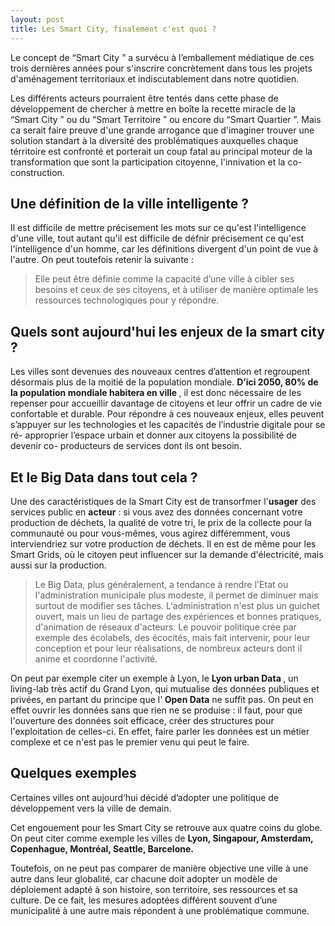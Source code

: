 ```yaml
---
layout: post
title: Les Smart City, finalement c'est quoi ?
---
```


Le concept de &ldquo;Smart City	&rdquo; a survécu à l&rsquo;emballement médiatique de ces trois dernières années pour s'inscrire concrètement dans tous les projets d'aménagement territoriaux
et indiscutablement dans notre quotidien. 

Les différents acteurs pourraient être tentés dans cette phase de développement de chercher à mettre en boîte la recette miracle de la &ldquo;Smart City	&rdquo; 
ou du &ldquo;Smart Territoire	&rdquo;
ou encore du &ldquo;Smart Quartier &rdquo;. Mais ca serait faire preuve d'une grande arrogance que d'imaginer trouver 
une solution standart à la diversité des problématiques auxquelles chaque térritoire est confronté et porterait un coup
fatal au principal moteur de la transformation que sont la participation citoyenne, l'innivation et la co-construction. 

## Une définition de la ville intelligente ?

Il est difficile de mettre précisement les mots sur ce qu'est l'intelligence d'une ville, tout autant 
qu'il est difficile de défnir précisement ce qu'est l'intelligence d'un homme, car les définitions divergent
d'un point de vue à l'autre. On peut toutefois retenir la suivante : 

> Elle peut être définie comme la capacité d’une ville à cibler ses besoins et ceux de ses citoyens, et à utiliser de manière optimale les ressources technologiques pour y répondre.

## Quels sont aujourd'hui les enjeux de la smart city ?

Les villes sont devenues des nouveaux centres d’attention et regroupent désormais plus de la moitié de la population mondiale. <strong> D’ici 2050, 80% de la population mondiale habitera en ville </strong>, il est donc nécessaire de les repenser pour accueillir davantage de citoyens et leur offrir un cadre de vie confortable et durable.
Pour répondre à ces nouveaux enjeux, elles peuvent s’appuyer sur les technologies et les capacités de l’industrie digitale pour se ré- approprier l’espace urbain et donner aux citoyens la possibilité de devenir co- producteurs de services dont ils ont besoin.

## Et le Big Data dans tout cela ?

Une des caractéristiques de la Smart City est de transorfmer l'<strong>usager</strong> des services public en <strong>acteur</strong> :
si vous avez des données concernant votre production de déchets, la qualité de votre tri, le prix de la collecte pour la 
communauté ou pour vous-mêmes, vous agirez différemment, vous interviendriez sur votre production de déchets. Il en est de même pour les Smart Grids, où le citoyen peut influencer sur la demande d'électricité, mais aussi sur la production. 

> Le Big Data, plus généralement, a tendance à rendre l'Etat ou l'administration municipale plus modeste, il permet
de diminuer mais surtout de modifier ses tâches. L'administration n'est plus un guichet ouvert, mais un lieu de partage 
des expériences et bonnes pratiques, d'animation de réseaux d'acteurs. Le pouvoir politique crée par exemple des écolabels,
des écocités, mais fait intervenir, pour leur conception et pour leur réalisations, de nombreux acteurs dont il anime et
coordonne l'activité. 

On peut par exemple citer un exemple à Lyon, le <strong> Lyon urban Data </strong>, un living-lab très actif du Grand
Lyon, qui mutualise des données publiques et privées, en partant du principe que l'<strong> Open Data</strong> ne
suffit pas. On peut en effet ouvrir les données sans que rien ne se produise : il faut, pour que l'ouverture des données
soit efficace, créer des structures pour l'exploitation de celles-ci. En effet, faire parler les données est un métier 
complexe et ce n'est pas le premier venu qui peut le faire.

## Quelques exemples 

Certaines villes ont aujourd‘hui décidé d’adopter une politique de développement vers la ville de demain.

Cet engouement pour les Smart City se retrouve aux quatre coins du globe. On peut citer comme exemple les villes de  <strong> Lyon, Singapour, Amsterdam, Copenhague, Montréal, Seattle, Barcelone.</strong>

Toutefois, on ne peut pas comparer de manière objective une ville à une autre dans leur globalité, car chacune doit adopter un modèle de déploiement adapté à son histoire, son territoire, ses ressources et sa culture.
De ce fait, les mesures adoptées différent souvent d’une municipalité à une autre mais répondent à une problématique commune.
